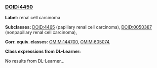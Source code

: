 
### [DOID:4450](http://purl.obolibrary.org/obo/DOID_4450)
**Label:** renal cell carcinoma

**Subclasses:** [DOID:4465](http://purl.obolibrary.org/obo/DOID_4465) (papillary renal cell carcinoma), [DOID:0050387](http://purl.obolibrary.org/obo/DOID_0050387) (nonpapillary renal cell carcinoma), 

**Corr. equiv. classes:** [OMIM:144700](http://purl.obolibrary.org/obo/OMIM_144700), [OMIM:605074](http://purl.obolibrary.org/obo/OMIM_605074), 

**Class expressions from DL-Learner:**

No results from DL-Learner...



